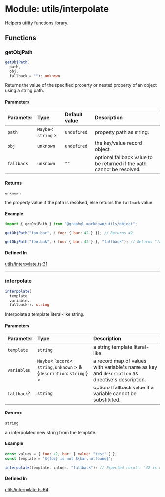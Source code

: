 # Module: utils/interpolate

Helpers utility functions library.

## Functions

### getObjPath

```ts
getObjPath(
  path,
  obj,
  fallback = ""): unknown
```

Returns the value of the specified property or nested property of an object using a string path.

#### Parameters

| Parameter  | Type                  | Default value | Description                                                            |
| :--------- | :-------------------- | :------------ | :--------------------------------------------------------------------- |
| `path`     | `Maybe`\< `string` \> | `undefined`   | property path as string.                                               |
| `obj`      | `unknown`             | `undefined`   | the key/value record object.                                           |
| `fallback` | `unknown`             | `""`          | optional fallback value to be returned if the path cannot be resolved. |

#### Returns

`unknown`

the property value if the path is resolved, else returns the `fallback` value.

#### Example

```js
import { getObjPath } from "@graphql-markdown/utils/object";

getObjPath("foo.bar", { foo: { bar: 42 } }); // Returns 42

getObjPath("foo.bak", { foo: { bar: 42 } }, "fallback"); // Returns "fallback"
```

#### Defined In

[utils/interpolate.ts:31](https://github.com/graphql-markdown/graphql-markdown/blob/main/packages/helpers/src/utils/interpolate.ts#L31)

---

### interpolate

```ts
interpolate(
  template,
  variables,
  fallback?): string
```

Interpolate a template literal-like string.

#### Parameters

| Parameter   | Type                                                                         | Description                                                                                      |
| :---------- | :--------------------------------------------------------------------------- | :----------------------------------------------------------------------------------------------- |
| `template`  | `string`                                                                     | a string template literal-like.                                                                  |
| `variables` | `Maybe`\< `Record`\< `string`, `unknown` \> & \{`description`: `string`;} \> | a record map of values with variable's name as key and `description` as directive's description. |
| `fallback`? | `string`                                                                     | optional fallback value if a variable cannot be substituted.                                     |

#### Returns

`string`

an interpolated new string from the template.

#### Example

```js
const values = { foo: 42, bar: { value: "test" } };
const template = "${foo} is not ${bar.notfound}";

interpolate(template, values, "fallback"); // Expected result: "42 is not fallback",
```

#### Defined In

[utils/interpolate.ts:64](https://github.com/graphql-markdown/graphql-markdown/blob/main/packages/helpers/src/utils/interpolate.ts#L64)
